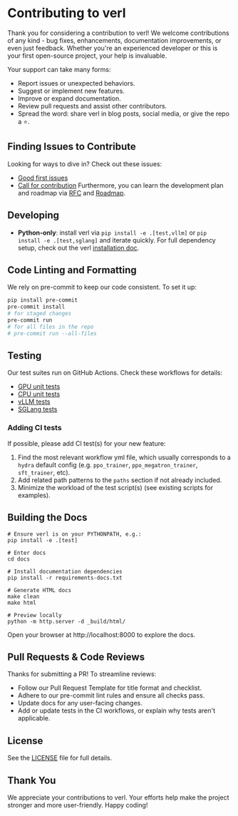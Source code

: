 # Contributing to verl

Thank you for considering a contribution to verl! We welcome contributions of any kind - bug fixes, enhancements, documentation improvements, or even just feedback. Whether you're an experienced developer or this is your first open-source project, your help is invaluable.

Your support can take many forms:
- Report issues or unexpected behaviors.
- Suggest or implement new features.
- Improve or expand documentation.
- Review pull requests and assist other contributors.
- Spread the word: share verl in blog posts, social media, or give the repo a ⭐.

## Finding Issues to Contribute

Looking for ways to dive in? Check out these issues:
- [Good first issues](https://github.com/volcengine/verl/issues?q=is%3Aissue%20state%3Aopen%20label%3A%22good%20first%20issue%22)
- [Call for contribution](https://github.com/volcengine/verl/issues?q=is%3Aissue%20state%3Aopen%20label%3A%22call%20for%20contribution%22)
Furthermore, you can learn the development plan and roadmap via [RFC](https://github.com/volcengine/verl/issues?q=is%3Aissue%20state%3Aopen%20label%3ARFC) and [Roadmap](https://github.com/volcengine/verl/issues?q=state%3Aopen%20label%3A%22roadmap%22).


## Developing

- **Python-only**: install verl via `pip install -e .[test,vllm]` or `pip install -e .[test,sglang]` and iterate quickly. For full dependency setup, check out the verl [installation doc](https://verl.readthedocs.io/en/latest/start/install.html).

## Code Linting and Formatting

We rely on pre-commit to keep our code consistent. To set it up:

```bash
pip install pre-commit
pre-commit install
# for staged changes
pre-commit run
# for all files in the repo
# pre-commit run --all-files
```

## Testing

Our test suites run on GitHub Actions. Check these workflows for details:
- [GPU unit tests](https://github.com/volcengine/verl/blob/main/.github/workflows/gpu_unit_tests.yml)
- [CPU unit tests](https://github.com/volcengine/verl/blob/main/.github/workflows/cpu_unit_tests.yml)
- [vLLM tests](https://github.com/volcengine/verl/blob/main/.github/workflows/vllm.yml)
- [SGLang tests](https://github.com/volcengine/verl/blob/main/.github/workflows/sgl.yml)

### Adding CI tests

If possible, please add CI test(s) for your new feature:

1. Find the most relevant workflow yml file, which usually corresponds to a `hydra` default config (e.g. `ppo_trainer`, `ppo_megatron_trainer`, `sft_trainer`, etc).
2. Add related path patterns to the `paths` section if not already included.
3. Minimize the workload of the test script(s) (see existing scripts for examples).

## Building the Docs
```
# Ensure verl is on your PYTHONPATH, e.g.:
pip install -e .[test]

# Enter docs
cd docs 

# Install documentation dependencies
pip install -r requirements-docs.txt

# Generate HTML docs
make clean
make html

# Preview locally
python -m http.server -d _build/html/
```
Open your browser at http://localhost:8000 to explore the docs.

## Pull Requests & Code Reviews

Thanks for submitting a PR! To streamline reviews:
- Follow our Pull Request Template for title format and checklist.
- Adhere to our pre-commit lint rules and ensure all checks pass.
- Update docs for any user-facing changes.
- Add or update tests in the CI workflows, or explain why tests aren't applicable.

## License

See the [LICENSE](https://github.com/volcengine/verl/blob/main/LICENSE) file for full details.

## Thank You

We appreciate your contributions to verl. Your efforts help make the project stronger and more user-friendly. Happy coding!


